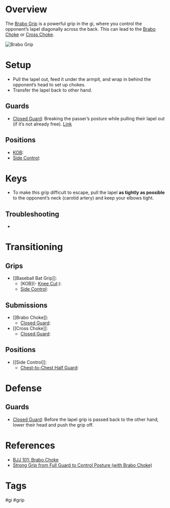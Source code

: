# Overview
The <u>Brabo Grip</u> is a powerful grip in the gi, where you control the opponent’s lapel diagonally across the back. This can lead to the [Brabo Choke](obsidian://open?vault=Obsidian-BJJ-Notes&file=Submissions%2FBrabo%20Choke) or [Cross Choke](obsidian://open?vault=Obsidian-BJJ-Notes&file=Submissions%2FCross%20Choke).

![Brabo Grip](https://evolve-mma.com/wp-content/uploads/2022/03/barbo-choke-bjj-.jpg)
# Setup
- Pull the lapel out, feed it under the armpit, and wrap in behind the opponent’s head to set up chokes.
- Transfer the lapel back to other hand.
## Guards
- [Closed Guard](obsidian://open?vault=Obsidian-BJJ-Notes&file=Guards%2FClosed%20Guard): Breaking the passer’s posture while pulling their lapel out (if it’s not already free). [Link](https://www.youtube.com/watch?v=DXE-FfK1j0E&t=45s)
## Positions
- [KOB](obsidian://open?vault=Obsidian-BJJ-Notes&file=Positions%2FKnee%20On%20Belly):
- [Side Control](obsidian://open?vault=Obsidian-BJJ-Notes&file=Positions%2FSide%20Control):
# Keys
- To make this grip difficult to escape, pull the lapel **as tightly as possible** to the opponent’s neck (carotid artery) and keep your elbows tight.
## Troubleshooting
- 
# Transitioning
## Grips
- [[Baseball Bat Grip]]:
	- [KOB](- [Knee Cut](obsidian://open?vault=Obsidian-BJJ-Notes&file=Guard%20Passes%2FKnee%20Cut):):
	- [Side Control](obsidian://open?vault=Obsidian-BJJ-Notes&file=Positions%2FSide%20Control):
## Submissions
- [[Brabo Choke]]:
	- [Closed Guard](obsidian://open?vault=Obsidian-BJJ-Notes&file=Guards%2FClosed%20Guard):
- [[Cross Choke]]:
	- [Closed Guard](obsidian://open?vault=Obsidian-BJJ-Notes&file=Guards%2FClosed%20Guard):
## Positions
- [[Side Control]]:
	- [Chest-to-Chest Half Guard](obsidian://open?vault=Obsidian-BJJ-Notes&file=Guards%2FChest-to-Chest%20Half%20Guard):
# Defense
## Guards
- [Closed Guard](obsidian://open?vault=Obsidian-BJJ-Notes&file=Guards%2FClosed%20Guard): Before the lapel grip is passed back to the other hand, lower their head and push the grip off.
# References
- [BJJ 101: Brabo Choke](https://evolve-mma.com/blog/bjj-101-brabo-choke/)
- [Strong Grip from Full Guard to Control Posture (with Brabo Choke)](https://www.chewjitsu.net/2018/10/strong-grip-from-full-guard-to-control-posture-with-brabo-choke/ "Permanent Link: Strong Grip from Full Guard to Control Posture (with Brabo Choke)")
# Tags
#gi #grip 
